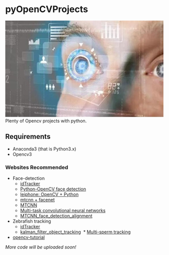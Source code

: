 # pyOpenCVProjects
![](/logo.jpg)<br>
Plenty of Opencv projects with python. 

## Requirements
* Anaconda3 (that is Python3.x)
* Opencv3

### Websites Recommended
* Face-detection
  * [idTracker](http://www.idtracker.es/download)
  * [Python-OpenCV face detection](http://blog.csdn.net/u012162613/article/details/43523507)
  * [leiphone: OpenCV + Python](https://www.leiphone.com/news/201704/rYdpAvh4SvgVPpRQ.html?utm_source=tuicool&utm_medium=referral)
  * [mtcnn + facenet](https://zhuanlan.zhihu.com/p/25025596?refer=shanren7)
  * [MTCNN](http://blog.csdn.net/tinyzhao/article/details/53236191)
  * [Multi-task convolutional neural networks](http://blog.csdn.net/qq_14845119/article/details/52680940)
  * [MTCNN_face_detection_alignment](https://kpzhang93.github.io/MTCNN_face_detection_alignment/index.html?from=timeline&isappinstalled=1)
* Zebrafish tracking
  * [idTracker](http://www.idtracker.es/download)
  * [kalman_filter_object_tracking](https://github.com/srianant/kalman_filter_multi_object_tracking)
  * [Multi-sperm tracking](https://ieeexplore.ieee.org/document/7872796/)
* [opencv-tutorial](http://www.robindavid.fr/opencv-tutorial/)

*More code will be uploaded soon!*
